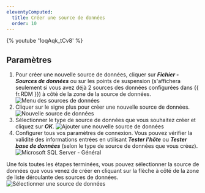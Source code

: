 ```yaml
---
eleventyComputed:
  title: Créer une source de données
  order: 10
---
```

{% youtube '1oqAqk_tCv8' %}

## Paramètres

1. Pour créer une nouvelle source de données, cliquer sur ***Fichier - Sources de données*** ou sur les points de suspension (s'affichera seulement si vous avez déjà 2 sources des données configurées dans {{ fr.RDM }}) à côté de la zone de la source de données.
![Menu des sources de données](https://cdnweb.devolutions.net/docs/fr/rdm/windows/clip11364.png)
1. Cliquer sur le signe plus  pour créer une nouvelle source de données.
![Nouvelle source de données](https://cdnweb.devolutions.net/docs/fr/rdm/windows/clip10816.png)
1. Sélectionner le type de source de données que vous souhaitez créer et cliquez sur ***OK***.
![Ajouter une nouvelle source de données](https://cdnweb.devolutions.net/docs/fr/rdm/windows/clip11365.png)
1. Configurer tous vos paramètres de connexion. Vous pouvez vérifier la validité des informations entrées en utilisant ***Tester l'hôte*** ou ***Tester base de données*** (selon le type de source de données que vous créez).
![Microsoft SQL Server - Général](https://cdnweb.devolutions.net/docs/fr/rdm/windows/clip11366.png)

Une fois toutes les étapes terminées, vous pouvez sélectionner la source de données que vous venez de créer en cliquant sur la flèche à côté de la zone de liste déroulante des sources de données.
![Sélectionner une source de données](https://cdnweb.devolutions.net/docs/fr/rdm/windows/clip11369.png)

